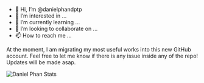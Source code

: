 - 👋 Hi, I’m @danielphandptp
- 👀 I’m interested in ...
- 🌱 I’m currently learning ...
- 💞️ I’m looking to collaborate on ...
- 📫 How to reach me ...

At the moment, I am migrating my most useful works into this new GitHub account. Feel free to let me know if there is any issue inside any of the repo! Updates will be made asap.

<!---
danielphandptp/danielphandptp is a ✨ special ✨ repository because its `README.md` (this file) appears on your GitHub profile.
You can click the Preview link to take a look at your changes.
--->

![Daniel Phan Stats](https://github-readme-stats.vercel.app/api?username=danielphandptp&count_private=true)


